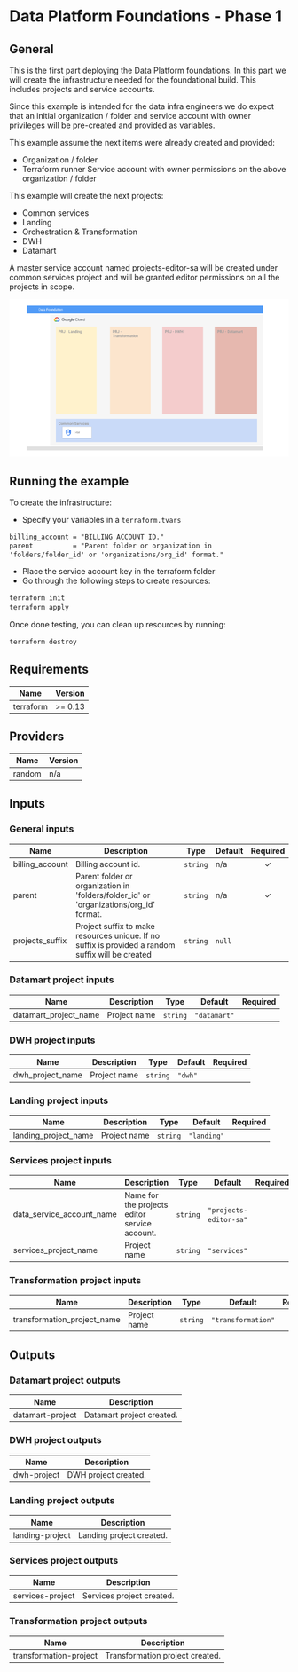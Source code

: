 # Data Platform Foundations - Phase 1

## General

This is the first part deploying the Data Platform foundations. In this part we will create the infrastructure needed for the foundational build. This includes projects and service accounts.

Since this example is intended for the data infra engineers we do expect that an initial organization / folder and service account with owner privileges will be pre-created and provided as variables.

This example assume the next items were already created and provided:

- Organization / folder
- Terraform runner Service account with owner permissions on the above organization / folder

This example will create the next projects:

- Common services
- Landing
- Orchestration & Transformation
- DWH
- Datamart

A master service account named projects-editor-sa will be created under common services project and will be granted editor permissions on all the projects in scope.

![Data Foundation -  Phase 1](./diagram.png)

## Running the example

To create the infrastructure:

- Specify your variables in a `terraform.tvars`

```tfm
billing_account = "BILLING ACCOUNT ID."
parent          = "Parent folder or organization in 'folders/folder_id' or 'organizations/org_id' format."
```

- Place the service account key in the terraform folder
- Go through the following steps to create resources:

```bash
terraform init
terraform apply
```

Once done testing, you can clean up resources by running:

```bash
terraform destroy
```

<!-- BEGIN TFDOC -->
## Requirements

| Name | Version |
|------|---------|
| terraform | >= 0.13 |

## Providers

| Name | Version |
|------|---------|
| random | n/a |

## Inputs

### General inputs

| Name | Description | Type | Default | Required |
|------|-------------|------|---------|:--------:|
| billing\_account | Billing account id. | `string` | n/a | ✓ |
| parent | Parent folder or organization in 'folders/folder\_id' or 'organizations/org\_id' format. | `string` | n/a | ✓ |
| projects\_suffix | Project suffix to make resources unique. If no suffix is provided a random suffix will be created | `string` | `null` |  |

### Datamart project inputs

| Name | Description | Type | Default | Required |
|------|-------------|------|---------|:--------:|
| datamart\_project\_name | Project name | `string` | `"datamart"` |  |

### DWH project inputs

| Name | Description | Type | Default | Required |
|------|-------------|------|---------|:--------:|
| dwh\_project\_name | Project name | `string` | `"dwh"` |  |

### Landing project inputs

| Name | Description | Type | Default | Required |
|------|-------------|------|---------|:--------:|
| landing\_project\_name | Project name | `string` | `"landing"` |  |

### Services project inputs

| Name | Description | Type | Default | Required |
|------|-------------|------|---------|:--------:|
| data\_service\_account\_name | Name for the projects editor service account. | `string` | `"projects-editor-sa"` |  |
| services\_project\_name | Project name | `string` | `"services"` |  |

### Transformation project inputs

| Name | Description | Type | Default | Required |
|------|-------------|------|---------|:--------:|
| transformation\_project\_name | Project name | `string` | `"transformation"` |  |

## Outputs

### Datamart project outputs

| Name | Description |
|------|-------------|
| datamart-project | Datamart project created. |

### DWH project outputs

| Name | Description |
|------|-------------|
| dwh-project | DWH project created. |

### Landing project outputs

| Name | Description |
|------|-------------|
| landing-project | Landing project created. |

### Services project outputs

| Name | Description |
|------|-------------|
| services-project | Services project created. |

### Transformation project outputs

| Name | Description |
|------|-------------|
| transformation-project | Transformation project created. |
<!-- END TFDOC -->
